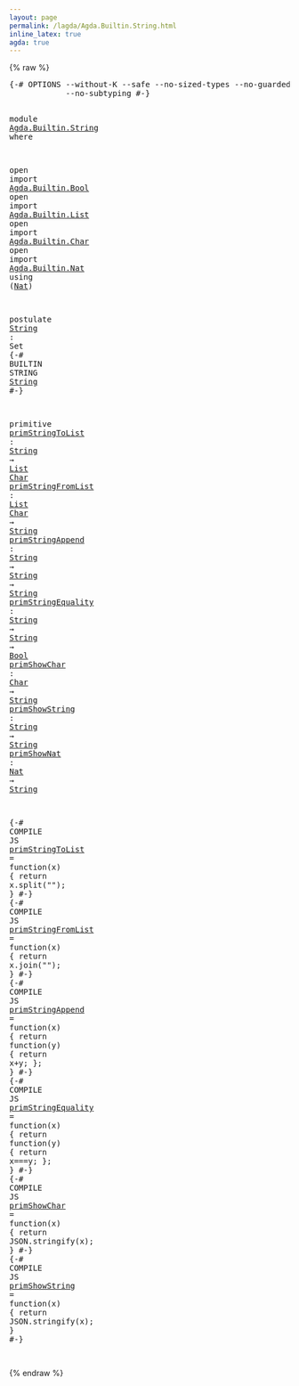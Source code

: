 ```yaml
---
layout: page
permalink: /lagda/Agda.Builtin.String.html
inline_latex: true
agda: true
---
```

<body>
{% raw %}
<pre class="Agda">
<a id="1" class="Symbol">{-#</a> <a id="5" class="Keyword">OPTIONS</a> <a id="13" class="Pragma">--without-K</a> <a id="25" class="Pragma">--safe</a> <a id="32" class="Pragma">--no-sized-types</a> <a id="49" class="Pragma">--no-guardedness</a>
            <a id="78" class="Pragma">--no-subtyping</a> <a id="93" class="Symbol">#-}</a>

<a id="98" class="Keyword">module</a> <a id="105" href="Agda.Builtin.String.html" class="Module">Agda.Builtin.String</a> <a id="125" class="Keyword">where</a>

<a id="132" class="Keyword">open</a> <a id="137" class="Keyword">import</a> <a id="144" href="Agda.Builtin.Bool.html" class="Module">Agda.Builtin.Bool</a>
<a id="162" class="Keyword">open</a> <a id="167" class="Keyword">import</a> <a id="174" href="Agda.Builtin.List.html" class="Module">Agda.Builtin.List</a>
<a id="192" class="Keyword">open</a> <a id="197" class="Keyword">import</a> <a id="204" href="Agda.Builtin.Char.html" class="Module">Agda.Builtin.Char</a>
<a id="222" class="Keyword">open</a> <a id="227" class="Keyword">import</a> <a id="234" href="Agda.Builtin.Nat.html" class="Module">Agda.Builtin.Nat</a> <a id="251" class="Keyword">using</a> <a id="257" class="Symbol">(</a><a id="258" href="Agda.Builtin.Nat.html#192" class="Datatype">Nat</a><a id="261" class="Symbol">)</a>

<a id="264" class="Keyword">postulate</a> <a id="String"></a><a id="274" href="Agda.Builtin.String.html#274" class="Postulate">String</a> <a id="281" class="Symbol">:</a> <a id="283" class="PrimitiveType">Set</a>
<a id="287" class="Symbol">{-#</a> <a id="291" class="Keyword">BUILTIN</a> <a id="299" class="Keyword">STRING</a> <a id="306" href="Agda.Builtin.String.html#274" class="Postulate">String</a> <a id="313" class="Symbol">#-}</a>

<a id="318" class="Keyword">primitive</a>
  <a id="primStringToList"></a><a id="330" href="Agda.Builtin.String.html#330" class="Primitive">primStringToList</a>   <a id="349" class="Symbol">:</a> <a id="351" href="Agda.Builtin.String.html#274" class="Postulate">String</a> <a id="358" class="Symbol">→</a> <a id="360" href="Agda.Builtin.List.html#148" class="Datatype">List</a> <a id="365" href="Agda.Builtin.Char.html#227" class="Postulate">Char</a>
  <a id="primStringFromList"></a><a id="372" href="Agda.Builtin.String.html#372" class="Primitive">primStringFromList</a> <a id="391" class="Symbol">:</a> <a id="393" href="Agda.Builtin.List.html#148" class="Datatype">List</a> <a id="398" href="Agda.Builtin.Char.html#227" class="Postulate">Char</a> <a id="403" class="Symbol">→</a> <a id="405" href="Agda.Builtin.String.html#274" class="Postulate">String</a>
  <a id="primStringAppend"></a><a id="414" href="Agda.Builtin.String.html#414" class="Primitive">primStringAppend</a>   <a id="433" class="Symbol">:</a> <a id="435" href="Agda.Builtin.String.html#274" class="Postulate">String</a> <a id="442" class="Symbol">→</a> <a id="444" href="Agda.Builtin.String.html#274" class="Postulate">String</a> <a id="451" class="Symbol">→</a> <a id="453" href="Agda.Builtin.String.html#274" class="Postulate">String</a>
  <a id="primStringEquality"></a><a id="462" href="Agda.Builtin.String.html#462" class="Primitive">primStringEquality</a> <a id="481" class="Symbol">:</a> <a id="483" href="Agda.Builtin.String.html#274" class="Postulate">String</a> <a id="490" class="Symbol">→</a> <a id="492" href="Agda.Builtin.String.html#274" class="Postulate">String</a> <a id="499" class="Symbol">→</a> <a id="501" href="Agda.Builtin.Bool.html#163" class="Datatype">Bool</a>
  <a id="primShowChar"></a><a id="508" href="Agda.Builtin.String.html#508" class="Primitive">primShowChar</a>       <a id="527" class="Symbol">:</a> <a id="529" href="Agda.Builtin.Char.html#227" class="Postulate">Char</a> <a id="534" class="Symbol">→</a> <a id="536" href="Agda.Builtin.String.html#274" class="Postulate">String</a>
  <a id="primShowString"></a><a id="545" href="Agda.Builtin.String.html#545" class="Primitive">primShowString</a>     <a id="564" class="Symbol">:</a> <a id="566" href="Agda.Builtin.String.html#274" class="Postulate">String</a> <a id="573" class="Symbol">→</a> <a id="575" href="Agda.Builtin.String.html#274" class="Postulate">String</a>
  <a id="primShowNat"></a><a id="584" href="Agda.Builtin.String.html#584" class="Primitive">primShowNat</a>        <a id="603" class="Symbol">:</a> <a id="605" href="Agda.Builtin.Nat.html#192" class="Datatype">Nat</a> <a id="609" class="Symbol">→</a> <a id="611" href="Agda.Builtin.String.html#274" class="Postulate">String</a>

<a id="619" class="Symbol">{-#</a> <a id="623" class="Keyword">COMPILE</a> <a id="631" class="Keyword">JS</a> <a id="634" href="Agda.Builtin.String.html#330" class="Primitive">primStringToList</a> <a id="651" class="Pragma">=</a> <a id="653" class="Pragma">function(x)</a> <a id="665" class="Pragma">{</a> <a id="667" class="Pragma">return</a> <a id="674" class="Pragma">x.split(&quot;&quot;);</a> <a id="687" class="Pragma">}</a> <a id="689" class="Symbol">#-}</a>
<a id="693" class="Symbol">{-#</a> <a id="697" class="Keyword">COMPILE</a> <a id="705" class="Keyword">JS</a> <a id="708" href="Agda.Builtin.String.html#372" class="Primitive">primStringFromList</a> <a id="727" class="Pragma">=</a> <a id="729" class="Pragma">function(x)</a> <a id="741" class="Pragma">{</a> <a id="743" class="Pragma">return</a> <a id="750" class="Pragma">x.join(&quot;&quot;);</a> <a id="762" class="Pragma">}</a> <a id="764" class="Symbol">#-}</a>
<a id="768" class="Symbol">{-#</a> <a id="772" class="Keyword">COMPILE</a> <a id="780" class="Keyword">JS</a> <a id="783" href="Agda.Builtin.String.html#414" class="Primitive">primStringAppend</a> <a id="800" class="Pragma">=</a> <a id="802" class="Pragma">function(x)</a> <a id="814" class="Pragma">{</a> <a id="816" class="Pragma">return</a> <a id="823" class="Pragma">function(y)</a> <a id="835" class="Pragma">{</a> <a id="837" class="Pragma">return</a> <a id="844" class="Pragma">x+y;</a> <a id="849" class="Pragma">};</a> <a id="852" class="Pragma">}</a> <a id="854" class="Symbol">#-}</a>
<a id="858" class="Symbol">{-#</a> <a id="862" class="Keyword">COMPILE</a> <a id="870" class="Keyword">JS</a> <a id="873" href="Agda.Builtin.String.html#462" class="Primitive">primStringEquality</a> <a id="892" class="Pragma">=</a> <a id="894" class="Pragma">function(x)</a> <a id="906" class="Pragma">{</a> <a id="908" class="Pragma">return</a> <a id="915" class="Pragma">function(y)</a> <a id="927" class="Pragma">{</a> <a id="929" class="Pragma">return</a> <a id="936" class="Pragma">x===y;</a> <a id="943" class="Pragma">};</a> <a id="946" class="Pragma">}</a> <a id="948" class="Symbol">#-}</a>
<a id="952" class="Symbol">{-#</a> <a id="956" class="Keyword">COMPILE</a> <a id="964" class="Keyword">JS</a> <a id="967" href="Agda.Builtin.String.html#508" class="Primitive">primShowChar</a> <a id="980" class="Pragma">=</a> <a id="982" class="Pragma">function(x)</a> <a id="994" class="Pragma">{</a> <a id="996" class="Pragma">return</a> <a id="1003" class="Pragma">JSON.stringify(x);</a> <a id="1022" class="Pragma">}</a> <a id="1024" class="Symbol">#-}</a>
<a id="1028" class="Symbol">{-#</a> <a id="1032" class="Keyword">COMPILE</a> <a id="1040" class="Keyword">JS</a> <a id="1043" href="Agda.Builtin.String.html#545" class="Primitive">primShowString</a> <a id="1058" class="Pragma">=</a> <a id="1060" class="Pragma">function(x)</a> <a id="1072" class="Pragma">{</a> <a id="1074" class="Pragma">return</a> <a id="1081" class="Pragma">JSON.stringify(x);</a> <a id="1100" class="Pragma">}</a> <a id="1102" class="Symbol">#-}</a>

</pre>
{% endraw %}
</body>